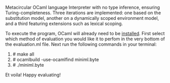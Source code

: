 Metacircular OCaml language Interpreter with no type inference, ensuring Turing-completeness. Three iterations are implemented: one based on the substitution model, another on a dynamically scoped environment model, and a third featuring extensions such as lexical scoping.

To execute the program, OCaml will already need to be [installed]([https://ocaml.org/]). First select which method of evaluation you would like it to perfom in the very bottom of the evaluation.ml file. Next run the following commands in your terminal:

1. \# make all
2. \# ocamlbuild -use-ocamlfind miniml.byte
3. \# ./miniml.byte

Et voila! Happy evaluating!
